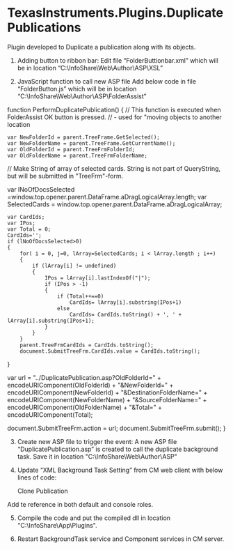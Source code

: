 # TexasInstruments.Plugins.DuplicatePublications
Plugin developed to Duplicate a publication along with its objects.
1.	Adding button to ribbon bar: 
	Edit file “FolderButtionbar.xml” which will be in location “C:\InfoShare\Web\Author\ASP\XSL”	
 
2.	JavaScript function to call new ASP file
        Add below code in file “FolderButton.js” which will be in location “C:\InfoShare\Web\Author\ASP\FolderAssist”

function PerformDuplicatePublication()
{
// This function is executed when FolderAssist OK button is pressed.
//   - used for "moving objects to another location

  	var NewFolderId = parent.TreeFrame.GetSelected();
	var NewFolderName = parent.TreeFrame.GetCurrentName();
	var OldFolderId = parent.TreeFrmFolderId;
	var OldFolderName = parent.TreeFrmFolderName;
  
// Make String of array of selected cards. String is not part of QueryString, but will be submitted in "TreeFrm"-form.
  
   var lNoOfDocsSelected =window.top.opener.parent.DataFrame.aDragLogicalArray.length;
	var SelectedCards = window.top.opener.parent.DataFrame.aDragLogicalArray;

	var CardIds;
	var IPos;
	var Total = 0;
	CardIds='';
	if (lNoOfDocsSelected>0)
	{
		for( i = 0, j=0, lArray=SelectedCards; i < lArray.length ; i++)
		{
			if (lArray[i] != undefined)
			{
				IPos = lArray[i].lastIndexOf("|");
				if (IPos > -1)
				{
					if (Total++==0)
						CardIds= lArray[i].substring(IPos+1)
					else
						CardIds= CardIds.toString() + ', ' + lArray[i].substring(IPos+1);
				}
			}
		}
		parent.TreeFrmCardIds = CardIds.toString();
		document.SubmitTreeFrm.CardIds.value = CardIds.toString();
   }
   
   var url =  "../DuplicatePublication.asp?OldFolderId=" + encodeURIComponent(OldFolderId) + "&NewFolderId=" + encodeURIComponent(NewFolderId) + "&DestinationFolderName=" + encodeURIComponent(NewFolderName) + "&SourceFolderName=" + encodeURIComponent(OldFolderName) + "&Total=" + encodeURIComponent(Total);

   document.SubmitTreeFrm.action = url;
   document.SubmitTreeFrm.submit();
}
 

3.	Create new ASP file to trigger the event: 
    A new ASP file “DuplicatePublication.asp” is created to call the duplicate background task. Save it in location "C:\InfoShare\Web\Author\ASP"
    
4.	Update “XML Background Task Setting” from CM web client with below lines of code:

    <!-- Clone Publication ============================================================ -->
    <handler eventType="CLONEPUBLICATION">
      <scheduler executeSynchronously="false" />
      <authorization type="authenticationContext" />
      <execution timeout="01:00:00" recoveryGracePeriod="00:10:00" isolationLevel="None" useSingleThreadApartment="false" />
      <activator>
        <net name="ClonePublication">
          <parameters>
            <parameter name="Action">Clone Publication</parameter>
          </parameters>
        </net>
      </activator>
      <errorHandler maximumRetries="0" />
    </handler>
  
  Add te reference in both default and console roles.
 <add ref="CLONEPUBLICATION" /> 

5. Compile the code and put the compiled dll in location "C:\InfoShare\App\Plugins".

6. Restart BackgroundTask service and Component services in CM server.
